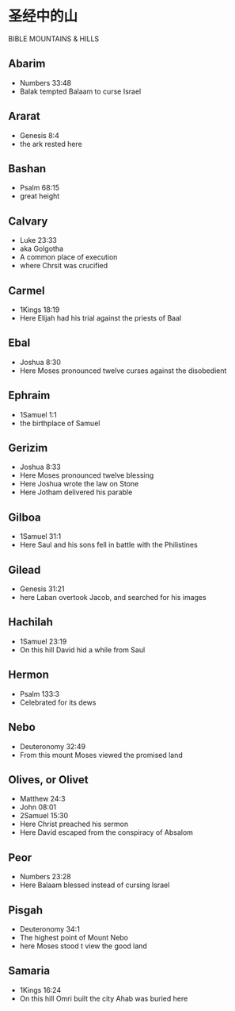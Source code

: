 # 圣经中的山

BIBLE MOUNTAINS & HILLS

## Abarim

- Numbers 33:48
- Balak tempted Balaam to curse Israel

## Ararat

- Genesis 8:4
- the ark rested here

## Bashan

- Psalm 68:15
- great height

## Calvary

- Luke 23:33
- aka Golgotha
- A common place of execution
- where Chrsit was crucified

## Carmel

- 1Kings 18:19
- Here Elijah had his trial against the priests of Baal

## Ebal

- Joshua 8:30
- Here Moses pronounced twelve curses against the disobedient

## Ephraim

- 1Samuel 1:1
- the birthplace of Samuel

## Gerizim

- Joshua 8:33
- Here Moses pronounced twelve blessing
- Here Joshua wrote the law on Stone
- Here Jotham delivered his parable

## Gilboa

- 1Samuel 31:1
- Here Saul and his sons fell in battle with the Philistines

## Gilead

- Genesis 31:21
- here Laban overtook Jacob, and searched for his images

## Hachilah

- 1Samuel 23:19
- On this hill David hid a while from Saul

## Hermon

- Psalm 133:3
- Celebrated for its dews

## Nebo

- Deuteronomy 32:49
- From this mount Moses viewed the promised land

## Olives, or Olivet

- Matthew 24:3
- John 08:01
- 2Samuel 15:30
- Here Christ preached his sermon
- Here David escaped from the conspiracy of Absalom

## Peor

- Numbers 23:28
- Here Balaam blessed instead of cursing Israel

## Pisgah

- Deuteronomy 34:1
- The highest point of Mount Nebo
- here Moses stood t view the good land

## Samaria

- 1Kings 16:24
- On this hill Omri built the city Ahab was buried here
